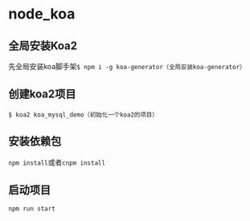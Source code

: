 # node_koa

## 全局安装Koa2
 先全局安装koa脚手架`$ npm i -g koa-generator（全局安装koa-generator）`
## 创建koa2项目
 `$ koa2 koa_mysql_demo（初始化一个koa2的项目）`
## 安装依赖包
 `npm install`或者`cnpm install`
## 启动项目
 `npm run start`
 
